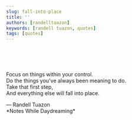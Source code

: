 ```yaml
---
slug: fall-into-place
title: ''
authors: [randelltuazon]
keywords: [randell tuazon, quotes]
tags: [quotes]
---
```


<br/><br/><br/>

Focus on things within your control.  
Do the things you've always been meaning to do.  
Take that first step,  
And everything else will fall into place.

<footer>
  — Randell Tuazon 
  <div class="text-xs mt-2 text-stone-500">*Notes While Daydreaming*</div>
</footer>
